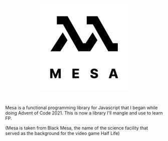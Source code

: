 <p align="center" width="100%">
	<img src="logo.svg" height="275px"/>
</p>

<br/>

Mesa is a functional programming library for Javascript that I began while doing Advent of Code 2021. This is now a library I'll mangle and use to learn FP. 



(Mesa is taken from Black Mesa, the name of the science facility that served as the background for the video game Half Life)
